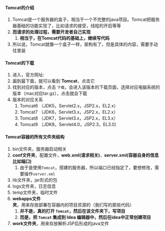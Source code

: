 

#### Tomcat的介绍
1. Tomcat是一个服务器的盒子，相当于一个不完整的java项目。Tomcat把服务器基础的功能实现了，比如请求的接受，线程的开启等等
2. **而请求的处理过程，需要开发者自己实现**
   1. **相当于，在Tomcat代码的基础上，继续写代码**
3. 所以说，Tomcat就像一个盒子一样，架构有了，但是具体的内容，需要手动往里装




#### Tomcat的下载
1. 进入，官方网址: 
2. 画到最下面，就可以看到 **Tomcat**，点击它
3. 找到对应的版本，点击 `下载`，会进入该版本的下载页面，选择对应电脑系统的版本（mac对应tar.gz），点击就会下载
4. 版本的对应关系
   1. Tomcat6 （JDK5，Servlet2.x，JSP2.x，EL2.x）
	2. Tomcat7 （JDK6，Servlet3.x，JSP2.x，EL2.x）
	3. Tomcat8 （JDK7，Servlet3.x，JSP2.x，EL3.x）
	4. Tomcat9 （JDK8，Servlet4.0，JSP2.3，EL3.0）

   



#### Tomcat容器的所有文件夹结构
1. bin文件夹，服务器启动相关
2. **conf文件夹**，配置文件，**web.xml(请求相关)**，**server.xml(容器自身的信息 比如端口)**
   1. 由于是使用`Tomcat`，搭建的服务器，所以端口已经指定了，要想修改，需要操作`server.xml`
3. lib文件夹，jar形式的包
4. logs文件夹，日志信息
5. temp文件夹，临时文件
6. **webapps文件夹**，用来存放部署在容器内的项目资源的（我们写的那些代码）
   1. **并不是，真的打开 `Tomcat`，然后在该文件夹下，写项目**
   2. **而是，把 `Tomcat` 集成到 Idea 编辑器中，然后在idea中正常创建项目**
7. **work文件夹**，用来存放解析JSP后形成的java文件




